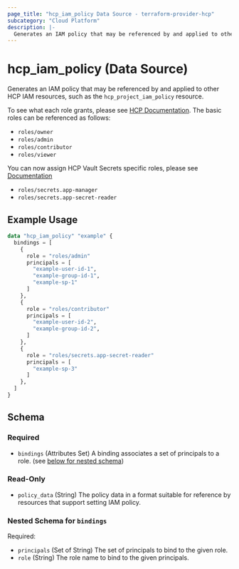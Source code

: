 ```yaml
---
page_title: "hcp_iam_policy Data Source - terraform-provider-hcp"
subcategory: "Cloud Platform"
description: |-
  Generates an IAM policy that may be referenced by and applied to other HCP IAM resources, such as the hcp_project_iam_policy resource.
---
```


# hcp_iam_policy (Data Source)

Generates an IAM policy that may be referenced by and applied to other HCP IAM resources, such as the `hcp_project_iam_policy` resource.

To see what each role grants, please see [HCP
Documentation](https://developer.hashicorp.com/hcp/docs/hcp/admin/iam/users#organization).
The basic roles can be referenced as follows:

* `roles/owner`
* `roles/admin`
* `roles/contributor`
* `roles/viewer`

You can now assign HCP Vault Secrets specific roles, please see [Documentation](https://developer.hashicorp.com/hcp/docs/hcp/admin/iam/users#project)
* `roles/secrets.app-manager`
* `roles/secrets.app-secret-reader`


## Example Usage

```terraform
data "hcp_iam_policy" "example" {
  bindings = [
    {
      role = "roles/admin"
      principals = [
        "example-user-id-1",
        "example-group-id-1",
        "example-sp-1"
      ]
    },
    {
      role = "roles/contributor"
      principals = [
        "example-user-id-2",
        "example-group-id-2",
      ]
    },
    {
      role = "roles/secrets.app-secret-reader"
      principals = [
        "example-sp-3"
      ]
    },
  ]
}
```

<!-- schema generated by tfplugindocs -->
## Schema

### Required

- `bindings` (Attributes Set) A binding associates a set of principals to a role. (see [below for nested schema](#nestedatt--bindings))

### Read-Only

- `policy_data` (String) The policy data in a format suitable for reference by resources that support setting IAM policy.

<a id="nestedatt--bindings"></a>
### Nested Schema for `bindings`

Required:

- `principals` (Set of String) The set of principals to bind to the given role.
- `role` (String) The role name to bind to the given principals.
